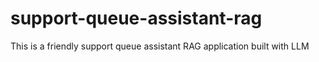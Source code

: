 # support-queue-assistant-rag
This is a friendly support queue assistant RAG application built with LLM
